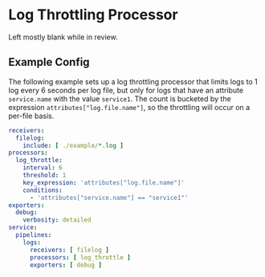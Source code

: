 # Log Throttling Processor

Left mostly blank while in review.

## Example Config

The following example sets up a log throttling processor that limits logs to 1 log every 6 seconds per log file, but only for logs that have an attribute `service.name` with the value `service1`.  The count is bucketed by the expression `attributes["log.file.name"]`, so the throttling will occur on a per-file basis. 

```yaml
receivers:
  filelog:
    include: [ ./example/*.log ]
processors:
  log_throttle:
    interval: 6
    threshold: 1
    key_expression: 'attributes["log.file.name"]'
    conditions:
      - 'attributes["service.name"] == "service1"'
exporters:
  debug:
    verbosity: detailed
service:
  pipelines:
    logs:
      receivers: [ filelog ]
      processors: [ log_throttle ]
      exporters: [ debug ]
```
